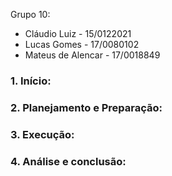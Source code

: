 Grupo 10:
- Cláudio Luiz - 15/0122021
- Lucas Gomes - 17/0080102
- Mateus de Alencar - 17/0018849

### 1.	Início:

### 2.	Planejamento e Preparação:

### 3.	Execução:

### 4.	Análise e conclusão:
